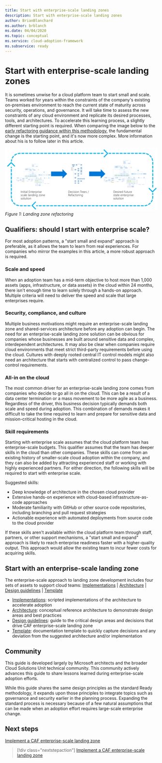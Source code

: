 ```yaml
---
title: Start with enterprise-scale landing zones
description: Start with enterprise-scale landing zones
author: BrianBlanchard
ms.author: brblanch
ms.date: 04/04/2020
ms.topic: conceptual
ms.service: cloud-adoption-framework
ms.subservice: ready
---
```


# Start with enterprise-scale landing zones

It is sometimes unwise for a cloud platform team to start small and scale. Teams worked for years within the constraints of the company's existing on-premises environment to reach the current state of maturity across security, operations, and governance. It will take time to assess the new constraints of any cloud environment and replicate its desired processes, tools, and architectures. To accelerate this learning process, a slightly different starting point is required. When comparing the image below to the [early refactoring guidance within this methodology](../landing-zone/refactor.md), the fundamental change is the starting point, and it's now more complex. More information about his is to follow later in this article.

![Landing zone refactoring illustration - described in later section of this article](../../_images/ready/refactor-enterprise-scale.png)
_Figure 1: Landing zone refactoring_
<!-- markdownlint-disable MD026 -->

## Qualifiers: should I start with enterprise scale?

For most adoption patterns, a "start small and expand" approach is preferable, as it allows the team to learn from real experiences. For companies who mirror the examples in this article, a more robust approach is required.

### Scale and speed

When an adoption team has a mid-term objective to host more than 1,000 assets (apps, infrastructure, or data assets) in the cloud within 24 months, there isn't enough time to learn solely through a hands-on approach. Multiple criteria will need to deliver the speed and scale that large enterprises require.

### Security, compliance, and culture

Multiple business motivations might require an enterprise-scale landing zone and shared-services architecture before any adoption can begin. The need for an enterprise-scale landing zone solution can be obvious for companies whose businesses are built around sensitive data and complex, interdependent architectures. It may also be clear when companies require cloud environments that meet strict third-party requirements before using the cloud. Cultures with deeply rooted central IT control models might also need an architecture that starts with centralized control to pass change-control requirements.

### All-in on the cloud

The most common driver for an enterprise-scale landing zone comes from companies who decide to go all in on the cloud. This can be a result of a data center termination or a mass movement to be more agile as a business. Regardless of the driver, this business decision typically demands both scale and speed during adoption. This combination of demands makes it difficult to take the time required to learn and prepare for sensitive data and mission-critical hosting in the cloud.

### Skill requirements

Starting with enterprise scale assumes that the cloud platform team has enterprise-scale budgets. This qualifier assumes that the team has deeper skills in the cloud than other companies. These skills can come from an existing history of smaller-scale cloud adoption within the company, and they can also be added by attracting experienced staff or working with highly experienced partners. For either direction, the following skills will be required to start with enterprise scale.

Suggested skills:
- Deep knowledge of architecture in the chosen cloud provider
- Extensive hands-on experience with cloud-based infrastructure-as-code approaches
- Moderate familiarity with GitHub or other source code repositories, including branching and pull request strategies
- Actionable experience with automated deployments from source code to the cloud provider

If these skills aren't available within the cloud platform team through staff, partners, or other support mechanisms, a "start small and expand" approach is likely to reach enterprise readiness faster with a higher-quality output. This approach would allow the existing team to incur fewer costs for acquiring skills.

## Start with an enterprise-scale landing zone

The enterprise-scale approach to landing zone development includes four sets of assets to support cloud teams: [Implementations](./implementation.md) | [Architecture](./architecture.md) | [Design guidelines](./design-guidelines.md) | [Template](./template.md)

- [Implementations](./implementation.md): scripted implementations of the architecture to accelerate adoption
- [Architecture](./architecture.md): conceptual reference architecture to demonstrate design areas and best practices
- [Design guidelines](./design-guidelines.md): guide to the critical design areas and decisions that drive CAF enterprise-scale landing zone
- [Template](./template.md): documentation template to quickly capture decisions and any deviation from the suggested architecture and/or implementation

## Community

This guide is developed largely by Microsoft architects and the broader Cloud Solutions Unit technical community. This community actively advances this guide to share lessons learned during enterprise-scale adoption efforts.

While this guide shares the same design principles as the standard Ready methodology, it expands upon those principles to integrate topics such as governance and security earlier in the planning process. Expanding the standard process is necessary because of a few natural assumptions that can be made when an adoption effort requires large-scale enterprise change.

## Next steps

[Implement a CAF enterprise-scale landing zone](./implementation.md)

> [!div class="nextstepaction"]
> [Implement a CAF enterprise-scale landing zone](./implementation.md)
